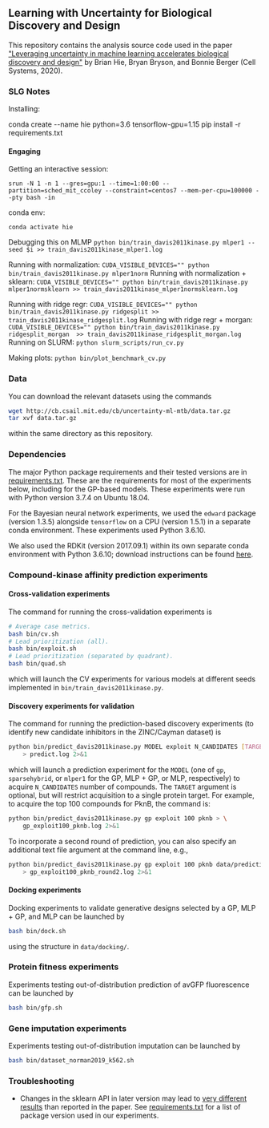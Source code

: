## Learning with Uncertainty for Biological Discovery and Design

This repository contains the analysis source code used in the paper ["Leveraging uncertainty in machine learning accelerates biological discovery and design"](https://www.cell.com/cell-systems/fulltext/S2405-4712(20)30364-1) by Brian Hie, Bryan Bryson, and Bonnie Berger (Cell Systems, 2020).


### SLG Notes 


Installing: 

conda create --name hie python=3.6 tensorflow-gpu=1.15
pip install -r requirements.txt


#### Engaging 


Getting an interactive session:


`srun -N 1 -n 1 --gres=gpu:1 --time=1:00:00 --partition=sched_mit_ccoley --constraint=centos7 --mem-per-cpu=100000 --pty bash -in`

conda env: 

`conda activate hie`

Debugging this on MLMP `python bin/train_davis2011kinase.py mlper1 --seed $i >> train_davis2011kinase_mlper1.log`

Running with normalization: `CUDA_VISIBLE_DEVICES="" python bin/train_davis2011kinase.py mlper1norm`
Running with normalization + sklearn: `CUDA_VISIBLE_DEVICES="" python bin/train_davis2011kinase.py mlper1normsklearn >> train_davis2011kinase_mlper1normsklearn.log`

Running with ridge regr: `CUDA_VISIBLE_DEVICES="" python bin/train_davis2011kinase.py ridgesplit >> train_davis2011kinase_ridgesplit.log`
Running with ridge regr + morgan: `CUDA_VISIBLE_DEVICES="" python bin/train_davis2011kinase.py ridgesplit_morgan  >> train_davis2011kinase_ridgesplit_morgan.log`
Running on SLURM: `python slurm_scripts/run_cv.py`

Making plots: 
`python bin/plot_benchmark_cv.py`




### Data

You can download the relevant datasets using the commands
```bash
wget http://cb.csail.mit.edu/cb/uncertainty-ml-mtb/data.tar.gz
tar xvf data.tar.gz
```
within the same directory as this repository.

### Dependencies

The major Python package requirements and their tested versions are in [requirements.txt](requirements.txt). These are the requirements for most of the experiments below, including for the GP-based models. These experiments were run with Python version 3.7.4 on Ubuntu 18.04.

For the Bayesian neural network experiments, we used the `edward` package (version 1.3.5) alongside `tensorflow` on a CPU (version 1.5.1) in a separate conda environment. These experiments used Python 3.6.10.

We also used the RDKit (version 2017.09.1) within its own separate conda environment with Python 3.6.10; download instructions can be found [here](https://www.rdkit.org/docs/Install.html).

### Compound-kinase affinity prediction experiments

#### Cross-validation experiments

The command for running the cross-validation experiments is
```bash
# Average case metrics.
bash bin/cv.sh
# Lead prioritization (all).
bash bin/exploit.sh
# Lead prioritization (separated by quadrant).
bash bin/quad.sh
```
which will launch the CV experiments for various models at different seeds implemented in `bin/train_davis2011kinase.py`.

#### Discovery experiments for validation

The command for running the prediction-based discovery experiments (to identify new candidate inhibitors in the ZINC/Cayman dataset) is
```bash
python bin/predict_davis2011kinase.py MODEL exploit N_CANDIDATES [TARGET] \
    > predict.log 2>&1
```
which will launch a prediction experiment for the `MODEL` (one of `gp`, `sparsehybrid`, or `mlper1` for the GP, MLP + GP, or MLP, respectively) to acquire `N_CANDIDATES` number of compounds. The `TARGET` argument is optional, but will restrict acquisition to a single protein target. For example, to acquire the top 100 compounds for PknB, the command is:
```bash
python bin/predict_davis2011kinase.py gp exploit 100 pknb > \
    gp_exploit100_pknb.log 2>&1
```

To incorporate a second round of prediction, you can also specify an additional text file argument at the command line, e.g.,
```bash
python bin/predict_davis2011kinase.py gp exploit 100 pknb data/prediction_results.txt \
    > gp_exploit100_pknb_round2.log 2>&1
```

#### Docking experiments

Docking experiments to validate generative designs selected by a GP, MLP + GP, and MLP can be launched by
```bash
bash bin/dock.sh
```
using the structure in `data/docking/`.

### Protein fitness experiments

Experiments testing out-of-distribution prediction of avGFP fluorescence can be launched by
```bash
bash bin/gfp.sh
```

### Gene imputation experiments

Experiments testing out-of-distribution imputation can be launched by
```bash
bash bin/dataset_norman2019_k562.sh
```

### Troubleshooting

- Changes in the sklearn API in later version may lead to [very different results](https://github.com/brianhie/uncertainty/issues/3) than reported in the paper. See [requirements.txt](requirements.txt) for a list of package version used in our experiments.
